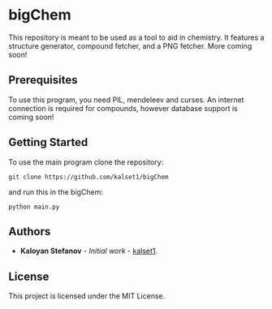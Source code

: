 # bigChem

This repository is meant to be used as a tool to aid in chemistry.
It features a structure generator, compound fetcher, and a PNG fetcher.
More coming soon!

## Prerequisites

To use this program, you need PIL, mendeleev and curses.
An internet connection is required for compounds, however database support is coming soon!

## Getting Started

To use the main program clone the repository: 
```
git clone https://github.com/kalset1/bigChem
```
and run this in the bigChem: 
```
python main.py
```

## Authors

* **Kaloyan Stefanov** - *Initial work* - [kalset1](https://github.com/kalset1).

## License

This project is licensed under the MIT License.
